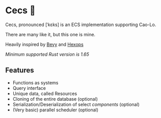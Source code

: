 # Cecs 🍪

Cecs, pronounced [ˈkɛks] is an ECS implementation supporting Cao-Lo.

There are many like it, but this one is mine.

Heavily inspired by [Bevy](https://bevyengine.org/) and [Hexops](https://devlog.hexops.com/2022/lets-build-ecs-part-2-databases/)

*Minimum supported Rust version is 1.65*

## Features

- Functions as systems
- Query interface
- Unique data, called Resources
- Cloning of the entire database (optional)
- Serialization/Deserialization of select _components_ (optional)
- (Very basic) parallel scheduler (optional)
